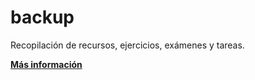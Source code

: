 # backup
Recopilación de recursos, ejercicios, exámenes y tareas.

**[Más información](https://mier.info/backup)**
